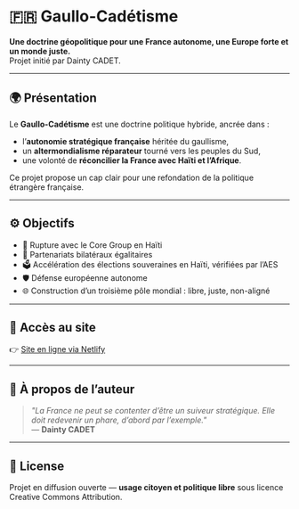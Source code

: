 # 🇫🇷 Gaullo-Cadétisme

**Une doctrine géopolitique pour une France autonome, une Europe forte et un monde juste.**  
Projet initié par Dainty CADET.

---

## 🌍 Présentation

Le **Gaullo-Cadétisme** est une doctrine politique hybride, ancrée dans :
- l’**autonomie stratégique française** héritée du gaullisme,
- un **altermondialisme réparateur** tourné vers les peuples du Sud,
- une volonté de **réconcilier la France avec Haïti et l’Afrique**.

Ce projet propose un cap clair pour une refondation de la politique étrangère française.

---

## ⚙️ Objectifs

- 🔺 Rupture avec le Core Group en Haïti
- 🤝 Partenariats bilatéraux égalitaires
- 🗳️ Accélération des élections souveraines en Haïti, vérifiées par l’AES
- 🛡️ Défense européenne autonome
- 🌐 Construction d’un troisième pôle mondial : libre, juste, non-aligné

---

## 📄 Accès au site

👉 [Site en ligne via Netlify](https://gaullocadetisme.netlify.app)

---

## 🧠 À propos de l’auteur

> *"La France ne peut se contenter d’être un suiveur stratégique. Elle doit redevenir un phare, d’abord par l’exemple."*  
> — **Dainty CADET**

---

## 📌 License

Projet en diffusion ouverte — **usage citoyen et politique libre** sous licence Creative Commons Attribution.

